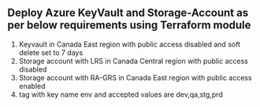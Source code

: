 ## Deploy Azure KeyVault and Storage-Account as per below requirements using Terraform module 

1. Keyvault in Canada East region with public access disabled and soft delete set to 7 days
2. Storage account with LRS in Canada Central region with public access disabled 
3. Storage account with RA-GRS in Canada East region with public access enabled 
4. tag with key name env and accepted values are dev,qa,stg,prd
